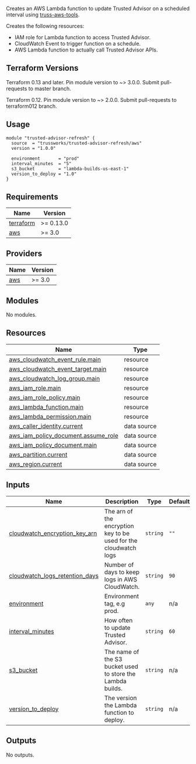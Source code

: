 Creates an AWS Lambda function to update Trusted Advisor
on a scheduled interval using [truss-aws-tools](https://github.com/trussworks/truss-aws-tools).

Creates the following resources:

* IAM role for Lambda function to access Trusted Advisor.
* CloudWatch Event to trigger function on a schedule.
* AWS Lambda function to actually call Trusted Advisor APIs.

## Terraform Versions

Terraform 0.13 and later. Pin module version to ~> 3.0.0. Submit pull-requests to master branch.

Terraform 0.12. Pin module version to ~> 2.0.0. Submit pull-requests to terraform012 branch.

## Usage

```hcl
module "trusted-advisor-refresh" {
  source  = "trussworks/trusted-advisor-refresh/aws"
  version = "1.0.0"

  environment       = "prod"
  interval_minutes  = "5"
  s3_bucket         = "lambda-builds-us-east-1"
  version_to_deploy = "1.0"
}
```

<!-- BEGINNING OF PRE-COMMIT-TERRAFORM DOCS HOOK -->
## Requirements

| Name | Version |
|------|---------|
| <a name="requirement_terraform"></a> [terraform](#requirement\_terraform) | >= 0.13.0 |
| <a name="requirement_aws"></a> [aws](#requirement\_aws) | >= 3.0 |

## Providers

| Name | Version |
|------|---------|
| <a name="provider_aws"></a> [aws](#provider\_aws) | >= 3.0 |

## Modules

No modules.

## Resources

| Name | Type |
|------|------|
| [aws_cloudwatch_event_rule.main](https://registry.terraform.io/providers/hashicorp/aws/latest/docs/resources/cloudwatch_event_rule) | resource |
| [aws_cloudwatch_event_target.main](https://registry.terraform.io/providers/hashicorp/aws/latest/docs/resources/cloudwatch_event_target) | resource |
| [aws_cloudwatch_log_group.main](https://registry.terraform.io/providers/hashicorp/aws/latest/docs/resources/cloudwatch_log_group) | resource |
| [aws_iam_role.main](https://registry.terraform.io/providers/hashicorp/aws/latest/docs/resources/iam_role) | resource |
| [aws_iam_role_policy.main](https://registry.terraform.io/providers/hashicorp/aws/latest/docs/resources/iam_role_policy) | resource |
| [aws_lambda_function.main](https://registry.terraform.io/providers/hashicorp/aws/latest/docs/resources/lambda_function) | resource |
| [aws_lambda_permission.main](https://registry.terraform.io/providers/hashicorp/aws/latest/docs/resources/lambda_permission) | resource |
| [aws_caller_identity.current](https://registry.terraform.io/providers/hashicorp/aws/latest/docs/data-sources/caller_identity) | data source |
| [aws_iam_policy_document.assume_role](https://registry.terraform.io/providers/hashicorp/aws/latest/docs/data-sources/iam_policy_document) | data source |
| [aws_iam_policy_document.main](https://registry.terraform.io/providers/hashicorp/aws/latest/docs/data-sources/iam_policy_document) | data source |
| [aws_partition.current](https://registry.terraform.io/providers/hashicorp/aws/latest/docs/data-sources/partition) | data source |
| [aws_region.current](https://registry.terraform.io/providers/hashicorp/aws/latest/docs/data-sources/region) | data source |

## Inputs

| Name | Description | Type | Default | Required |
|------|-------------|------|---------|:--------:|
| <a name="input_cloudwatch_encryption_key_arn"></a> [cloudwatch\_encryption\_key\_arn](#input\_cloudwatch\_encryption\_key\_arn) | The arn of the encryption key to be used for the cloudwatch logs | `string` | `""` | no |
| <a name="input_cloudwatch_logs_retention_days"></a> [cloudwatch\_logs\_retention\_days](#input\_cloudwatch\_logs\_retention\_days) | Number of days to keep logs in AWS CloudWatch. | `string` | `90` | no |
| <a name="input_environment"></a> [environment](#input\_environment) | Environment tag, e.g prod. | `any` | n/a | yes |
| <a name="input_interval_minutes"></a> [interval\_minutes](#input\_interval\_minutes) | How often to update Trusted Advisor. | `string` | `60` | no |
| <a name="input_s3_bucket"></a> [s3\_bucket](#input\_s3\_bucket) | The name of the S3 bucket used to store the Lambda builds. | `string` | n/a | yes |
| <a name="input_version_to_deploy"></a> [version\_to\_deploy](#input\_version\_to\_deploy) | The version the Lambda function to deploy. | `string` | n/a | yes |

## Outputs

No outputs.
<!-- END OF PRE-COMMIT-TERRAFORM DOCS HOOK -->
